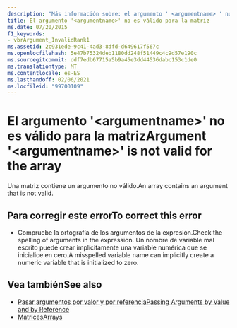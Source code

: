 ```yaml
---
description: "Más información sobre: el argumento ' <argumentname> ' no es válido para la matriz"
title: El argumento '<argumentname>' no es válido para la matriz
ms.date: 07/20/2015
f1_keywords:
- vbrArgument_InvalidRank1
ms.assetid: 2c931ede-9c41-4ad3-8dfd-d649617f567c
ms.openlocfilehash: 5e47b75324deb1180dd248f51449c4c9d57e190c
ms.sourcegitcommit: ddf7edb67715a5b9a45e3dd44536dabc153c1de0
ms.translationtype: MT
ms.contentlocale: es-ES
ms.lasthandoff: 02/06/2021
ms.locfileid: "99700109"
---
```

# <a name="argument-argumentname-is-not-valid-for-the-array"></a><span data-ttu-id="24bf2-103">El argumento '\<argumentname>' no es válido para la matriz</span><span class="sxs-lookup"><span data-stu-id="24bf2-103">Argument '\<argumentname>' is not valid for the array</span></span>

<span data-ttu-id="24bf2-104">Una matriz contiene un argumento no válido.</span><span class="sxs-lookup"><span data-stu-id="24bf2-104">An array contains an argument that is not valid.</span></span>  
  
## <a name="to-correct-this-error"></a><span data-ttu-id="24bf2-105">Para corregir este error</span><span class="sxs-lookup"><span data-stu-id="24bf2-105">To correct this error</span></span>  
  
- <span data-ttu-id="24bf2-106">Compruebe la ortografía de los argumentos de la expresión.</span><span class="sxs-lookup"><span data-stu-id="24bf2-106">Check the spelling of arguments in the expression.</span></span> <span data-ttu-id="24bf2-107">Un nombre de variable mal escrito puede crear implícitamente una variable numérica que se inicialice en cero.</span><span class="sxs-lookup"><span data-stu-id="24bf2-107">A misspelled variable name can implicitly create a numeric variable that is initialized to zero.</span></span>  
  
## <a name="see-also"></a><span data-ttu-id="24bf2-108">Vea también</span><span class="sxs-lookup"><span data-stu-id="24bf2-108">See also</span></span>

- [<span data-ttu-id="24bf2-109">Pasar argumentos por valor y por referencia</span><span class="sxs-lookup"><span data-stu-id="24bf2-109">Passing Arguments by Value and by Reference</span></span>](../programming-guide/language-features/procedures/passing-arguments-by-value-and-by-reference.md)
- [<span data-ttu-id="24bf2-110">Matrices</span><span class="sxs-lookup"><span data-stu-id="24bf2-110">Arrays</span></span>](../programming-guide/language-features/arrays/index.md)
